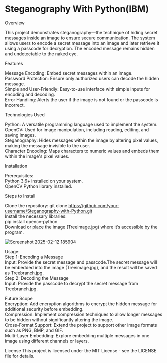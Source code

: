 # Steganography With Python(IBM)

Overview

This project demonstrates steganography—the technique of hiding secret messages inside an image to ensure secure communication. The system allows users to encode a secret message into an image and later retrieve it using a passcode for decryption. The encoded message remains hidden and undetectable to the naked eye.

Features

Message Encoding: Embed secret messages within an image.    
Password Protection: Ensure only authorized users can decode the hidden message.     
Simple and User-Friendly: Easy-to-use interface with simple inputs for encoding and decoding.      
Error Handling: Alerts the user if the image is not found or the passcode is incorrect.    

Technologies Used

Python: A versatile programming language used to implement the system.     
OpenCV: Used for image manipulation, including reading, editing, and saving images.       
Steganography: Hides messages within the image by altering pixel values, making the message invisible to the user.     
Character Encoding: Maps characters to numeric values and embeds them within the image's pixel values.    

Installation

Prerequisites:      
Python 3.6+ installed on your system.        
OpenCV Python library installed.  

Steps to Install 

Clone the repository:
git clone https://github.com/your-username/Steganography-with-Python.git    
Install the necessary libraries:  
pip install opencv-python         
Download or place the image (Treeimage.jpg) where it’s accessible by the program.       

![Screenshot 2025-02-12 185904](https://github.com/user-attachments/assets/f164fced-5c5c-41bd-b783-3851141b5b45)


Usage:  
Step 1: Encoding a Message  
Input: Provide the secret message and passcode.The secret message will be embedded into the image (Treeimage.jpg), and the result will be saved as Treebranch.jpg.     
Step 2: Decoding the Message  
Input: Provide the passcode to decrypt the secret message from Treebranch.jpg.  


Future Scope    
Encryption: Add encryption algorithms to encrypt the hidden message for additional security before embedding.    
Compression: Implement compression techniques to allow longer messages to be hidden without significantly altering the image.   
Cross-Format Support: Extend the project to support other image formats such as PNG, BMP, and GIF.   
Multi-Layer Embedding: Explore embedding multiple messages in one image using different channels or layers.    
 

License
This project is licensed under the MIT License - see the LICENSE file for details.

